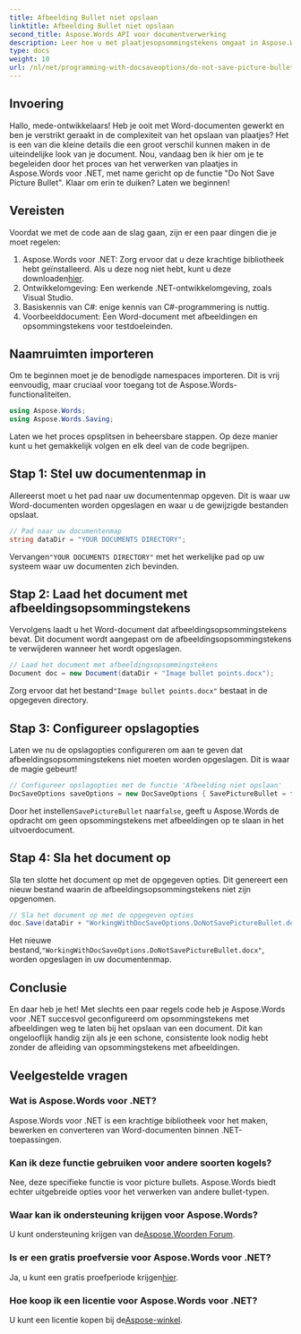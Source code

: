 ```yaml
---
title: Afbeelding Bullet niet opslaan
linktitle: Afbeelding Bullet niet opslaan
second_title: Aspose.Words API voor documentverwerking
description: Leer hoe u met plaatjesopsommingstekens omgaat in Aspose.Words voor .NET met onze stapsgewijze handleiding. Vereenvoudig documentbeheer en maak moeiteloos professionele Word-documenten.
type: docs
weight: 10
url: /nl/net/programming-with-docsaveoptions/do-not-save-picture-bullet/
---
```

## Invoering

Hallo, mede-ontwikkelaars! Heb je ooit met Word-documenten gewerkt en ben je verstrikt geraakt in de complexiteit van het opslaan van plaatjes? Het is een van die kleine details die een groot verschil kunnen maken in de uiteindelijke look van je document. Nou, vandaag ben ik hier om je te begeleiden door het proces van het verwerken van plaatjes in Aspose.Words voor .NET, met name gericht op de functie "Do Not Save Picture Bullet". Klaar om erin te duiken? Laten we beginnen!

## Vereisten

Voordat we met de code aan de slag gaan, zijn er een paar dingen die je moet regelen:

1.  Aspose.Words voor .NET: Zorg ervoor dat u deze krachtige bibliotheek hebt geïnstalleerd. Als u deze nog niet hebt, kunt u deze downloaden[hier](https://releases.aspose.com/words/net/).
2. Ontwikkelomgeving: Een werkende .NET-ontwikkelomgeving, zoals Visual Studio.
3. Basiskennis van C#: enige kennis van C#-programmering is nuttig.
4. Voorbeelddocument: Een Word-document met afbeeldingen en opsommingstekens voor testdoeleinden.

## Naamruimten importeren

Om te beginnen moet je de benodigde namespaces importeren. Dit is vrij eenvoudig, maar cruciaal voor toegang tot de Aspose.Words-functionaliteiten.

```csharp
using Aspose.Words;
using Aspose.Words.Saving;
```

Laten we het proces opsplitsen in beheersbare stappen. Op deze manier kunt u het gemakkelijk volgen en elk deel van de code begrijpen.

## Stap 1: Stel uw documentenmap in

Allereerst moet u het pad naar uw documentenmap opgeven. Dit is waar uw Word-documenten worden opgeslagen en waar u de gewijzigde bestanden opslaat.

```csharp
// Pad naar uw documentenmap
string dataDir = "YOUR DOCUMENTS DIRECTORY";
```

 Vervangen`"YOUR DOCUMENTS DIRECTORY"` met het werkelijke pad op uw systeem waar uw documenten zich bevinden.

## Stap 2: Laad het document met afbeeldingsopsommingstekens

Vervolgens laadt u het Word-document dat afbeeldingsopsommingstekens bevat. Dit document wordt aangepast om de afbeeldingsopsommingstekens te verwijderen wanneer het wordt opgeslagen.

```csharp
// Laad het document met afbeeldingsopsommingstekens
Document doc = new Document(dataDir + "Image bullet points.docx");
```

 Zorg ervoor dat het bestand`"Image bullet points.docx"` bestaat in de opgegeven directory.

## Stap 3: Configureer opslagopties

Laten we nu de opslagopties configureren om aan te geven dat afbeeldingsopsommingstekens niet moeten worden opgeslagen. Dit is waar de magie gebeurt!

```csharp
// Configureer opslagopties met de functie 'Afbeelding niet opslaan'
DocSaveOptions saveOptions = new DocSaveOptions { SavePictureBullet = false };
```

 Door het instellen`SavePictureBullet` naar`false`, geeft u Aspose.Words de opdracht om geen opsommingstekens met afbeeldingen op te slaan in het uitvoerdocument.

## Stap 4: Sla het document op

Sla ten slotte het document op met de opgegeven opties. Dit genereert een nieuw bestand waarin de afbeeldingsopsommingstekens niet zijn opgenomen.

```csharp
// Sla het document op met de opgegeven opties
doc.Save(dataDir + "WorkingWithDocSaveOptions.DoNotSavePictureBullet.docx", saveOptions);
```

 Het nieuwe bestand,`"WorkingWithDocSaveOptions.DoNotSavePictureBullet.docx"`, worden opgeslagen in uw documentenmap.

## Conclusie

En daar heb je het! Met slechts een paar regels code heb je Aspose.Words voor .NET succesvol geconfigureerd om opsommingstekens met afbeeldingen weg te laten bij het opslaan van een document. Dit kan ongelooflijk handig zijn als je een schone, consistente look nodig hebt zonder de afleiding van opsommingstekens met afbeeldingen.

## Veelgestelde vragen

### Wat is Aspose.Words voor .NET?
Aspose.Words voor .NET is een krachtige bibliotheek voor het maken, bewerken en converteren van Word-documenten binnen .NET-toepassingen.

### Kan ik deze functie gebruiken voor andere soorten kogels?
Nee, deze specifieke functie is voor picture bullets. Aspose.Words biedt echter uitgebreide opties voor het verwerken van andere bullet-typen.

### Waar kan ik ondersteuning krijgen voor Aspose.Words?
 U kunt ondersteuning krijgen van de[Aspose.Woorden Forum](https://forum.aspose.com/c/words/8).

### Is er een gratis proefversie voor Aspose.Words voor .NET?
 Ja, u kunt een gratis proefperiode krijgen[hier](https://releases.aspose.com/).

### Hoe koop ik een licentie voor Aspose.Words voor .NET?
 U kunt een licentie kopen bij de[Aspose-winkel](https://purchase.aspose.com/buy).
